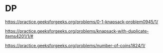 # DP

https://practice.geeksforgeeks.org/problems/0-1-knapsack-problem0945/1/

https://practice.geeksforgeeks.org/problems/knapsack-with-duplicate-items4201/1/#

https://practice.geeksforgeeks.org/problems/number-of-coins1824/1/
